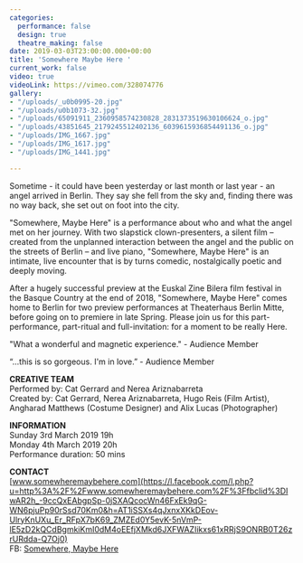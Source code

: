 ```yaml
---
categories:
  performance: false
  design: true
  theatre_making: false
date: 2019-03-03T23:00:00.000+00:00
title: 'Somewhere Maybe Here '
current_work: false
video: true
videoLink: https://vimeo.com/328074776
gallery:
- "/uploads/_u0b0995-20.jpg"
- "/uploads/u0b1073-32.jpg"
- "/uploads/65091911_2360958574230828_2831373519630106624_o.jpg"
- "/uploads/43851645_2179245512402136_6039615936854491136_o.jpg"
- "/uploads/IMG_1667.jpg"
- "/uploads/IMG_1617.jpg"
- "/uploads/IMG_1441.jpg"

---
```

Sometime - it could have been yesterday or last month or last year - an angel arrived in Berlin. They say she fell from the sky and, finding there was no way back, she set out on foot into the city.

"Somewhere, Maybe Here" is a performance about who and what the angel met on her journey. With two slapstick clown-presenters, a silent film – created from the unplanned interaction between the angel and the public on the streets of Berlin – and live piano, "Somewhere, Maybe Here" is an intimate, live encounter that is by turns comedic, nostalgically poetic and deeply moving.

After a hugely successful preview at the Euskal Zine Bilera film festival in the Basque Country at the end of 2018, "Somewhere, Maybe Here" comes home to Berlin for two preview performances at Theaterhaus Berlin Mitte, before going on to premiere in late Spring. Please join us for this part-performance, part-ritual and full-invitation: for a moment to be really Here.

"What a wonderful and magnetic experience." - Audience Member

“...this is so gorgeous. I'm in love.” - Audience Member

**CREATIVE TEAM**  
Performed by: Cat Gerrard and Nerea Ariznabarreta  
Created by: Cat Gerrard, Nerea Ariznabarreta, Hugo Reis (Film Artist), Angharad Matthews (Costume Designer) and Alix Lucas (Photographer)

**INFORMATION**  
Sunday 3rd March 2019 19h  
Monday 4th March 2019 20h  
Performance duration: 50 mins

**CONTACT**  
[www.somewheremaybehere.com](https://l.facebook.com/l.php?u=http%3A%2F%2Fwww.somewheremaybehere.com%2F%3Ffbclid%3DIwAR2h_-9ccQxEAbgpSp-0jSXAQcocWn46FxEk9qG-WN6pjuPp90rSsd70Km0&h=AT1iSSXs4qJxnxXKkDEov-UlryKnUXu_Er_RFpX7bK69_ZMZEd0Y5evK-5nVmP-lE5zD2kQCdBgmkiKmI0dM4oEEfjXMkd6JXFWAZIikxs61xRRjS9ONRB0T26zrURdda-Q7Oj0)  
FB: [Somewhere, Maybe Here](https://www.facebook.com/somewheremaybehere/)